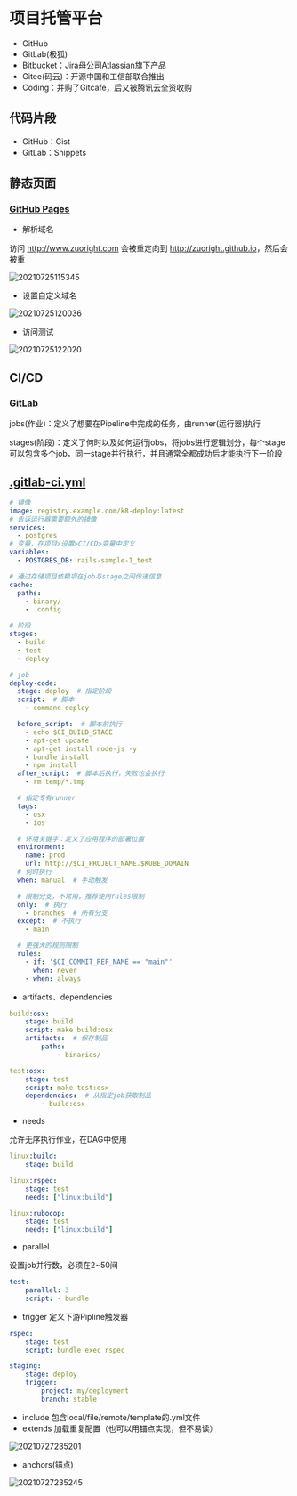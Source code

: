 # 项目托管平台

- GitHub
- GitLab(极狐)
- Bitbucket：Jira母公司Atlassian旗下产品
- Gitee(码云)：开源中国和工信部联合推出
- Coding：并购了Gitcafe，后又被腾讯云全资收购

## 代码片段

- GitHub：Gist
- GitLab：Snippets

## 静态页面

### [GitHub Pages](https://docs.github.com/cn/pages)

- 解析域名

访问 <http://www.zuoright.com> 会被重定向到 <http://zuoright.github.io>，然后会被重

![20210725115345](http://image.zuoright.com/20210725115345.png)

- 设置自定义域名

![20210725120036](http://image.zuoright.com/20210725120036.png)

- 访问测试

![20210725122020](http://image.zuoright.com/20210725122020.png)

## CI/CD

### GitLab

jobs(作业)：定义了想要在Pipeline中完成的任务，由runner(运行器)执行

stages(阶段)：定义了何时以及如何运行jobs，将jobs进行逻辑划分，每个stage可以包含多个job，同一stage并行执行，并且通常全都成功后才能执行下一阶段

## [.gitlab-ci.yml](https://docs.gitlab.com/ee/ci/yaml/)

```yaml
# 镜像
image: registry.example.com/k8-deploy:latest
# 告诉运行器需要额外的镜像
services:
  - postgres
# 变量，在项目>设置>CI/CD>变量中定义
variables:
  - POSTGRES_DB: rails-sample-1_test

# 通过存储项目依赖项在job与stage之间传递信息
cache:
  paths:
    - binary/
    - .config

# 阶段
stages:
  - build
  - test
  - deploy

# job
deploy-code:
  stage: deploy  # 指定阶段
  script:  # 脚本
    - command deploy

  before_script:  # 脚本前执行
    - echo $CI_BUILD_STAGE
    - apt-get update
    - apt-get install node-js -y
    - bundle install
    - npm install
  after_script:  # 脚本后执行，失败也会执行
    - rm temp/*.tmp

  # 指定专有runner
  tags:
    - osx
    - ios

  # 环境关键字：定义了应用程序的部署位置
  environment:
    name: prod
    url: http://$CI_PROJECT_NAME.$KUBE_DOMAIN
  # 何时执行
  when: manual  # 手动触发

  # 限制分支，不常用，推荐使用rules限制
  only:  # 执行
    - branches  # 所有分支
  except:  # 不执行
    - main

  # 更强大的规则限制
  rules:
    - if: '$CI_COMMIT_REF_NAME == "main"'
      when: never
    - when: always
```

- artifacts、dependencies

```yaml
build:osx:
    stage: build
    script: make build:osx
    artifacts:  # 保存制品
        paths: 
            - binaries/

test:osx:
    stage: test
    script: make test:osx
    dependencies:  # 从指定job获取制品
        - build:osx
```

- needs

允许无序执行作业，在DAG中使用

```yaml
linux:build:
    stage: build

linux:rspec:
    stage: test
    needs: ["linux:build"]

linux:rubocop:
    stage: test
    needs: ["linux:build"]
```

- parallel

设置job并行数，必须在2~50间

```yaml
test:
    parallel: 3
    script: - bundle
```

- trigger 定义下游Pipline触发器

```yaml
rspec:
    stage: test
    script: bundle exec rspec

staging:
    stage: deploy
    trigger:
        project: my/deployment
        branch: stable
```

- include 包含local/file/remote/template的.yml文件
- extends 加载重复配置（也可以用锚点实现，但不易读）

![20210727235201](https://i.loli.net/2021/07/27/hgUXzVNYCoyKFBd.png)

- anchors(锚点)

![20210727235245](https://i.loli.net/2021/07/27/jnvDgcEYkG8KZqx.png)


